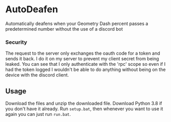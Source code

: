 # AutoDeafen
Automatically deafens when your Geometry Dash percent passes a predetermined number without the use of a discord bot

### Security
The request to the server only exchanges the oauth code for a token and sends it back. I do it on my server to prevent my client secret from being leaked. You can see that I only authenticate with the 'rpc' scope so even if I had the token logged I wouldn't be able to do anything without being on the device with the discord client.

## Usage
Download the files and unzip the downloaded file. Download Python 3.8 if you don't have it already. Run `setup.bat`, then whenever you want to use it again you can just run `run.bat`.
